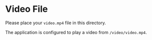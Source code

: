 # Video File

Please place your `video.mp4` file in this directory.

The application is configured to play a video from `/video/video.mp4`.
